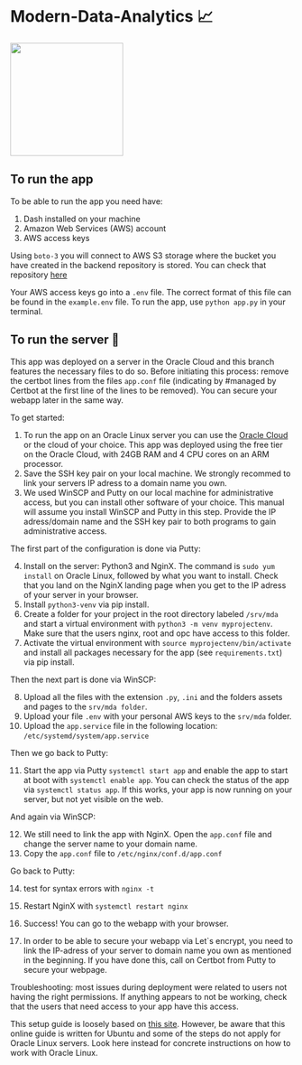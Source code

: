 # Modern-Data-Analytics 📈
<img src ="https://upload.wikimedia.org/wikipedia/commons/thumb/d/d2/Police_of_Belgium_insignia.svg/1200px-Police_of_Belgium_insignia.svg.png" width="200" height="200" />

## To run the app

To be able to run the app you need have:
1. Dash installed on your machine
2. Amazon Web Services (AWS) account 
3. AWS access keys

Using `boto-3` you will connect to AWS S3 storage where the bucket you have created in the backend repository is stored. You can check that repository [here](https://github.com/AnastasiaDv491/Modern-Data-Analytics-Backend)

Your AWS access keys go into  a `.env` file. The correct format of this file can be found in the `example.env` file. To run the app, use `python app.py` in your terminal. 

## To run the server 🚀

This app was deployed on a server in the Oracle Cloud and this branch features the necessary files to do so. Before initiating this process: remove the certbot lines from the files `app.conf` file (indicating by #managed by Certbot at the first line of the lines to be removed). You can secure your webapp later in the same way. 

To get started:

1. To run the app on an Oracle Linux server you can use the [Oracle Cloud](https://www.oracle.com/cloud/) or the cloud of your choice. This app was deployed using the free tier on the Oracle Cloud, with 24GB RAM and 4 CPU cores on an ARM processor.
2. Save the SSH key pair on your local machine. We strongly recommed to link your servers IP adress to a domain name you own. 
3. We used WinSCP and Putty on our local machine for administrative access, but you can install other software of your choice. This manual will assume you install WinSCP and Putty in this step. Provide the IP adress/domain name and the SSH key pair to both programs to gain administrative access. 

The first part of the configuration is done via Putty:


4. Install on the server: Python3 and NginX. The command is `sudo yum install` on Oracle Linux, followed by what you want to install. Check that you land on the NginX landing page when you get to the IP adress of your server in your browser.
5. Install `python3-venv` via pip install. 
6. Create a folder for your project in the root directory labeled `/srv/mda` and start a virtual environment with `python3 -m venv myprojectenv`. Make sure that the users nginx, root and opc have access to this folder.
7. Activate the virtual environment with `source myprojectenv/bin/activate` and install all packages necessary for the app (see `requirements.txt`) via pip install. 

Then the next part is done via WinSCP:


8. Upload all the files with the extension `.py`, `.ini` and the folders assets and pages to the `srv/mda folder`.
9. Upload your file `.env` with your personal AWS keys to the `srv/mda` folder.
10. Upload the `app.service` file in the following location: `/etc/systemd/system/app.service`

Then we go back to Putty:

11. Start the app via Putty `systemctl start app` and enable the app to start at boot with `systemctl enable app`. You can check the status of the app via `systemctl status app`. If this works, your app is now running on your server, but not yet visible on the web. 

And again via WinSCP:

12. We still need to link the app with NginX. Open the `app.conf` file and change the server name to your domain name. 
13. Copy the `app.conf` file to `/etc/nginx/conf.d/app.conf`

Go back to Putty:

14. test for syntax errors with `nginx -t`
15. Restart NginX with `systemctl restart nginx`

16. Success! You can go to the webapp with your browser.

17. In order to be able to secure your webapp via Let`s encrypt, you need to link the IP-adress of your server to domain name you own as mentioned in the beginning. If you have done this, call on Certbot from Putty to secure your webpage.

Troubleshooting: most issues during deployment were related to users not having the right permissions. If anything appears to not be working, check that the users that need access to your app have this access. 

This setup guide is loosely based on [this site](https://www.digitalocean.com/community/tutorials/how-to-serve-flask-applications-with-uwsgi-and-nginx-on-ubuntu-22-04).
However, be aware that this online guide is written for Ubuntu and some of the steps do not apply for Oracle Linux servers. Look here instead for concrete instructions on how to work with Oracle Linux. 